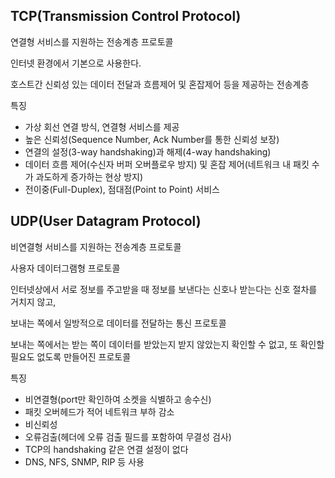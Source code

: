 ## TCP(Transmission Control Protocol)

연결형 서비스를 지원하는 전송계층 프로토콜

인터넷 환경에서 기본으로 사용한다.

호스트간 신뢰성 있는 데이터 전달과 흐름제어 및 혼잡제어 등을 제공하는 전송계층



특징

- 가상 회선 연결 방식, 연결형 서비스를 제공
- 높은 신뢰성(Sequence Number, Ack Number를 통한 신뢰성 보장)
- 연결의 설정(3-way handshaking)과 해제(4-way handshaking)
- 데이터 흐름 제어(수신자 버퍼 오버플로우 방지) 및 혼잡 제어(네트워크 내 패킷 수가 과도하게 증가하는 현상 방지)
- 전이중(Full-Duplex), 점대점(Point to Point) 서비스



## UDP(User Datagram Protocol)

비연결형 서비스를 지원하는 전송계층 프로토콜

사용자 데이터그램형 프로토콜

인터넷상에서 서로 정보를 주고받을 때 정보를 보낸다는 신호나 받는다는 신호 절차를 거치지 않고,

보내는 쪽에서 일방적으로 데이터를 전달하는 통신 프로토콜

보내는 쪽에서는 받는 쪽이 데이터를 받았는지 받지 않았는지 확인할 수 없고, 또 확인할 필요도 없도록 만들어진 프로토콜



특징

- 비연결형(port만 확인하여 소켓을 식별하고 송수신)
- 패킷 오버헤드가 적어 네트워크 부하 감소
- 비신뢰성
- 오류검출(헤더에 오류 검출 필드를 포함하여 무결성 검사)
- TCP의 handshaking 같은 연결 설정이 없다
- DNS, NFS, SNMP, RIP 등 사용

